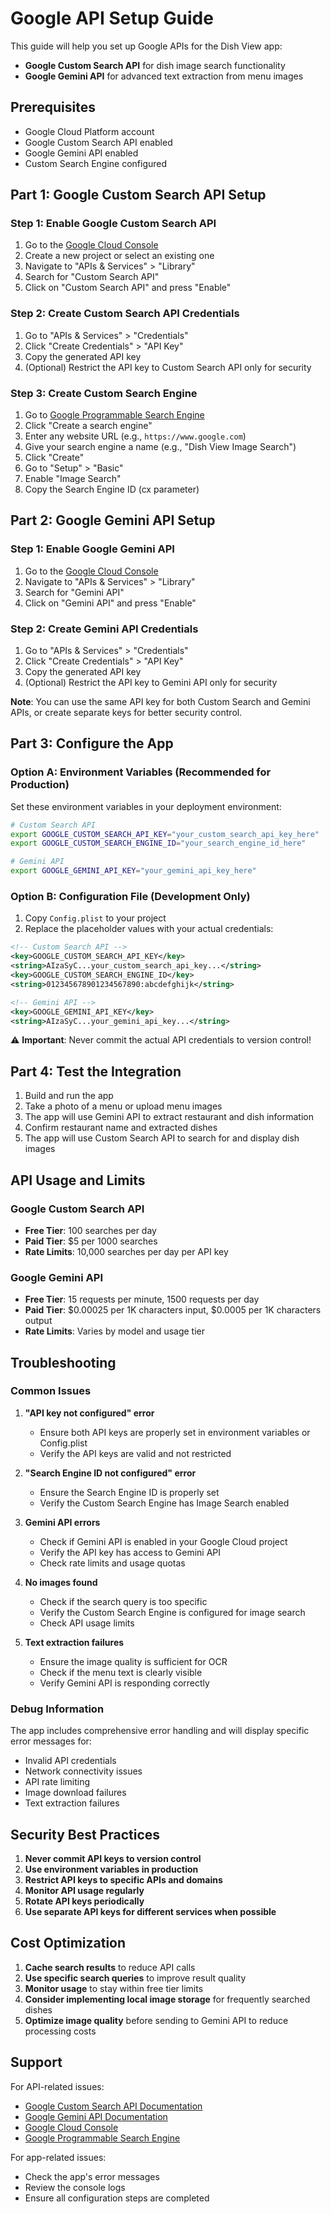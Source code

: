# Google API Setup Guide

This guide will help you set up Google APIs for the Dish View app:
- **Google Custom Search API** for dish image search functionality
- **Google Gemini API** for advanced text extraction from menu images

## Prerequisites

- Google Cloud Platform account
- Google Custom Search API enabled
- Google Gemini API enabled
- Custom Search Engine configured

## Part 1: Google Custom Search API Setup

### Step 1: Enable Google Custom Search API

1. Go to the [Google Cloud Console](https://console.cloud.google.com/)
2. Create a new project or select an existing one
3. Navigate to "APIs & Services" > "Library"
4. Search for "Custom Search API"
5. Click on "Custom Search API" and press "Enable"

### Step 2: Create Custom Search API Credentials

1. Go to "APIs & Services" > "Credentials"
2. Click "Create Credentials" > "API Key"
3. Copy the generated API key
4. (Optional) Restrict the API key to Custom Search API only for security

### Step 3: Create Custom Search Engine

1. Go to [Google Programmable Search Engine](https://programmablesearchengine.google.com/)
2. Click "Create a search engine"
3. Enter any website URL (e.g., `https://www.google.com`)
4. Give your search engine a name (e.g., "Dish View Image Search")
5. Click "Create"
6. Go to "Setup" > "Basic"
7. Enable "Image Search"
8. Copy the Search Engine ID (cx parameter)

## Part 2: Google Gemini API Setup

### Step 1: Enable Google Gemini API

1. Go to the [Google Cloud Console](https://console.cloud.google.com/)
2. Navigate to "APIs & Services" > "Library"
3. Search for "Gemini API"
4. Click on "Gemini API" and press "Enable"

### Step 2: Create Gemini API Credentials

1. Go to "APIs & Services" > "Credentials"
2. Click "Create Credentials" > "API Key"
3. Copy the generated API key
4. (Optional) Restrict the API key to Gemini API only for security

**Note**: You can use the same API key for both Custom Search and Gemini APIs, or create separate keys for better security control.

## Part 3: Configure the App

### Option A: Environment Variables (Recommended for Production)

Set these environment variables in your deployment environment:

```bash
# Custom Search API
export GOOGLE_CUSTOM_SEARCH_API_KEY="your_custom_search_api_key_here"
export GOOGLE_CUSTOM_SEARCH_ENGINE_ID="your_search_engine_id_here"

# Gemini API
export GOOGLE_GEMINI_API_KEY="your_gemini_api_key_here"
```

### Option B: Configuration File (Development Only)

1. Copy `Config.plist` to your project
2. Replace the placeholder values with your actual credentials:

```xml
<!-- Custom Search API -->
<key>GOOGLE_CUSTOM_SEARCH_API_KEY</key>
<string>AIzaSyC...your_custom_search_api_key...</string>
<key>GOOGLE_CUSTOM_SEARCH_ENGINE_ID</key>
<string>012345678901234567890:abcdefghijk</string>

<!-- Gemini API -->
<key>GOOGLE_GEMINI_API_KEY</key>
<string>AIzaSyC...your_gemini_api_key...</string>
```

⚠️ **Important**: Never commit the actual API credentials to version control!

## Part 4: Test the Integration

1. Build and run the app
2. Take a photo of a menu or upload menu images
3. The app will use Gemini API to extract restaurant and dish information
4. Confirm restaurant name and extracted dishes
5. The app will use Custom Search API to search for and display dish images

## API Usage and Limits

### Google Custom Search API
- **Free Tier**: 100 searches per day
- **Paid Tier**: $5 per 1000 searches
- **Rate Limits**: 10,000 searches per day per API key

### Google Gemini API
- **Free Tier**: 15 requests per minute, 1500 requests per day
- **Paid Tier**: $0.00025 per 1K characters input, $0.0005 per 1K characters output
- **Rate Limits**: Varies by model and usage tier

## Troubleshooting

### Common Issues

1. **"API key not configured" error**
   - Ensure both API keys are properly set in environment variables or Config.plist
   - Verify the API keys are valid and not restricted

2. **"Search Engine ID not configured" error**
   - Ensure the Search Engine ID is properly set
   - Verify the Custom Search Engine has Image Search enabled

3. **Gemini API errors**
   - Check if Gemini API is enabled in your Google Cloud project
   - Verify the API key has access to Gemini API
   - Check rate limits and usage quotas

4. **No images found**
   - Check if the search query is too specific
   - Verify the Custom Search Engine is configured for image search
   - Check API usage limits

5. **Text extraction failures**
   - Ensure the image quality is sufficient for OCR
   - Check if the menu text is clearly visible
   - Verify Gemini API is responding correctly

### Debug Information

The app includes comprehensive error handling and will display specific error messages for:
- Invalid API credentials
- Network connectivity issues
- API rate limiting
- Image download failures
- Text extraction failures

## Security Best Practices

1. **Never commit API keys to version control**
2. **Use environment variables in production**
3. **Restrict API keys to specific APIs and domains**
4. **Monitor API usage regularly**
5. **Rotate API keys periodically**
6. **Use separate API keys for different services when possible**

## Cost Optimization

1. **Cache search results** to reduce API calls
2. **Use specific search queries** to improve result quality
3. **Monitor usage** to stay within free tier limits
4. **Consider implementing local image storage** for frequently searched dishes
5. **Optimize image quality** before sending to Gemini API to reduce processing costs

## Support

For API-related issues:
- [Google Custom Search API Documentation](https://developers.google.com/custom-search/v1/overview)
- [Google Gemini API Documentation](https://ai.google.dev/docs)
- [Google Cloud Console](https://console.cloud.google.com/)
- [Google Programmable Search Engine](https://programmablesearchengine.google.com/)

For app-related issues:
- Check the app's error messages
- Review the console logs
- Ensure all configuration steps are completed 